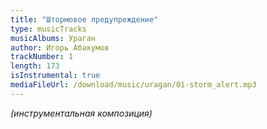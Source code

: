 ```yaml
---
title: "Штормовое предупреждение"
type: musicTracks
musicAlbums: Ураган
author: Игорь Абакумов
trackNumber: 1
length: 173
isInstrumental: true
mediaFileUrl: /download/music/uragan/01-storm_alert.mp3
---
```


*(инструментальная композиция)*
